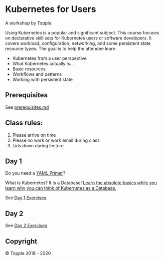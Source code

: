 # Kubernetes for Users 

A workshop by Topple 

Using Kubernetes is a popular and significant subject. This course focuses on declarative skill sets for Kubernetes users or software developers. It covers workload, configuration, networking, and some persistent state resource types. The goal is to help the attendee learn:

* Kubernetes from a user perspective
* What Kubernetes actually is…
* Basic resources
* Workflows and patterns
* Working with persistent state

## Prerequisites

See [prerequisites.md](./prerequisites.md)

## Class rules:

1. Please arrive on time
2. Please no work or work email during class
3. Lids down during lecture

## Day 1

Do you need a [YAML Primer](./YAML_Primer.md)?

What is Kubernetes? It is a Database! [Learn the absolute basics while you learn why you can think of Kubernetes as a Database.](./introduction)

See [Day 1 Exercises](./day1)

## Day 2

See [Day 2 Exercises](./day2)

## Copyright

&copy; Topple 2018 - 2020

